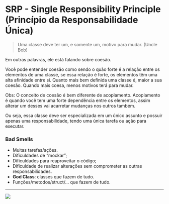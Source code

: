 # SRP - Single Responsibility Principle (Princípio da Responsabilidade Única)

> Uma classe deve ter um, e somente um, motivo para mudar. (Uncle Bob)

Em outras palavras, ele está falando sobre coesão.

Você pode entender coesão como sendo o quão forte é a relação entre os elementos de uma classe,
se essa relação é forte, os elementos têm uma alta afinidade entre si.
Quanto mais bem definida uma classe é, maior a sua coesão.
Quando mais coesa, menos motivos terá para mudar.

Obs: O conceito de coesão é bem diferente de acoplamento.
Acoplamento é quando você tem uma forte dependência entre os elementos,
assim alterar um desses vai acarretar mudanças nos outros também.

Ou seja, essa classe deve ser especializada em um único assunto e possuir apenas uma responsabilidade,
tendo uma única tarefa ou ação para executar.

### Bad Smells
* Muitas tarefas/ações.
* Dificuldades de “mockar”;
* Dificuldades para reaproveitar o código;
* Dificuldade de realizar alterações sem comprometer as outras responsabilidades.
* **God Class**: classes que fazem de tudo.
* Funções/metodos/struct/... que fazem de tudo.
------
![](https://miro.medium.com/max/638/1*8G6pxtpH5taKjIk3mQzbkg.jpeg)
